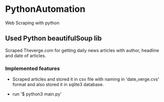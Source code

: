 # PythonAutomation
Web Scraping with python

## Used Python beautifulSoup lib
Scraped Theverge.com for getting daily news articles with author, headline and date of articles.

### Implemented features
* Scraped articles and stored it in csv file with naming in 'date_verge.cvs' format and also stored it in sqlite3 database.

* run '$ python3 main.py'
